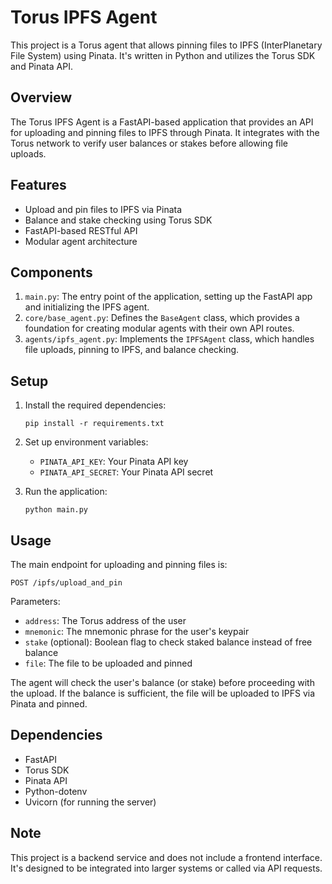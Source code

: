 # Torus IPFS Agent

This project is a Torus agent that allows pinning files to IPFS (InterPlanetary File System) using Pinata. It's written in Python and utilizes the Torus SDK and Pinata API.

## Overview

The Torus IPFS Agent is a FastAPI-based application that provides an API for uploading and pinning files to IPFS through Pinata. It integrates with the Torus network to verify user balances or stakes before allowing file uploads.

## Features

- Upload and pin files to IPFS via Pinata
- Balance and stake checking using Torus SDK
- FastAPI-based RESTful API
- Modular agent architecture

## Components

1. `main.py`: The entry point of the application, setting up the FastAPI app and initializing the IPFS agent.
2. `core/base_agent.py`: Defines the `BaseAgent` class, which provides a foundation for creating modular agents with their own API routes.
3. `agents/ipfs_agent.py`: Implements the `IPFSAgent` class, which handles file uploads, pinning to IPFS, and balance checking.

## Setup

1. Install the required dependencies:
   ```
   pip install -r requirements.txt
   ```

2. Set up environment variables:
   - `PINATA_API_KEY`: Your Pinata API key
   - `PINATA_API_SECRET`: Your Pinata API secret

3. Run the application:
   ```
   python main.py
   ```

## Usage

The main endpoint for uploading and pinning files is:

```
POST /ipfs/upload_and_pin
```

Parameters:
- `address`: The Torus address of the user
- `mnemonic`: The mnemonic phrase for the user's keypair
- `stake` (optional): Boolean flag to check staked balance instead of free balance
- `file`: The file to be uploaded and pinned

The agent will check the user's balance (or stake) before proceeding with the upload. If the balance is sufficient, the file will be uploaded to IPFS via Pinata and pinned.

## Dependencies

- FastAPI
- Torus SDK
- Pinata API
- Python-dotenv
- Uvicorn (for running the server)

## Note

This project is a backend service and does not include a frontend interface. It's designed to be integrated into larger systems or called via API requests.
